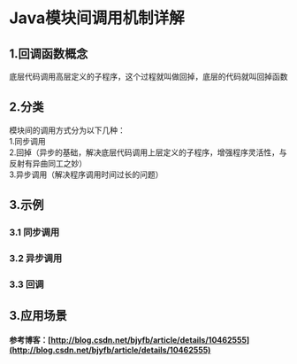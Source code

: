 # Java模块间调用机制详解

## 1.回调函数概念

底层代码调用高层定义的子程序，这个过程就叫做回掉，底层的代码就叫回掉函数

## 2.分类

模块间的调用方式分为以下几种：  
1.同步调用  
2.回掉（异步的基础，解决底层代码调用上层定义的子程序，增强程序灵活性，与反射有异曲同工之妙）  
3.异步调用（解决程序调用时间过长的问题）

## 3.示例

### 3.1 同步调用

### 3.2 异步调用

### 3.3 回调

## 3.应用场景

#### 参考博客：[http://blog.csdn.net/bjyfb/article/details/10462555](http://blog.csdn.net/bjyfb/article/details/10462555)



